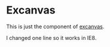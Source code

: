 # Excanvas

This is just the component of [excanvas](http://code.google.com/p/explorercanvas/).

I changed one line so it works in IE8.